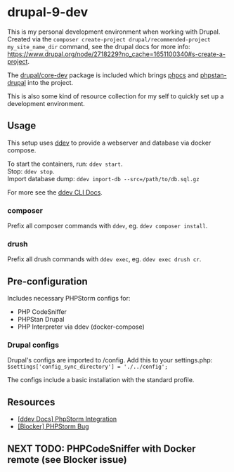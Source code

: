 # drupal-9-dev

This is my personal development environment when working with Drupal. Created via the
`composer create-project drupal/recommended-project my_site_name_dir` command, see the drupal docs
for more info: https://www.drupal.org/node/2718229?no_cache=1651100340#s-create-a-project.

The [drupal/core-dev](https://packagist.org/packages/drupal/core-dev) package is included which
brings [phpcs](https://github.com/squizlabs/PHP_CodeSniffer) and
[phpstan-drupal](https://github.com/mglaman/phpstan-drupal) into the project.

This is also some kind of resource collection for my self to quickly set up a development environment.

## Usage

This setup uses [ddev](https://ddev.readthedocs.io/en/stable/) to provide a webserver and database via docker compose.

To start the containers, run: `ddev start`. <br/>
Stop: `ddev stop`. <br/>
Import database dump: `ddev import-db --src=/path/to/db.sql.gz`

For more see the [ddev CLI Docs](https://ddev.readthedocs.io/en/stable/users/cli-usage/).

### composer

Prefix all composer commands with `ddev`, eg. `ddev composer install`.

### drush

Prefix all drush commands with `ddev exec`, eg. `ddev exec drush cr`.

## Pre-configuration

Includes necessary PHPStorm configs for:

* PHP CodeSniffer
* PHPStan Drupal
* PHP Interpreter via ddev (docker-compose)

### Drupal configs

Drupal's configs are imported to /config. Add this to your settings.php: <br/>
`$settings['config_sync_directory'] = './../config';`

The configs include a basic installation with the standard profile.

## Resources

* [[ddev Docs] PhpStorm Integration](https://ddev.readthedocs.io/en/stable/users/topics/phpstorm/)
* [[Blocker] PHPStorm Bug](https://youtrack.jetbrains.com/issue/WI-62463)

## NEXT TODO: PHPCodeSniffer with Docker remote (see Blocker issue)
